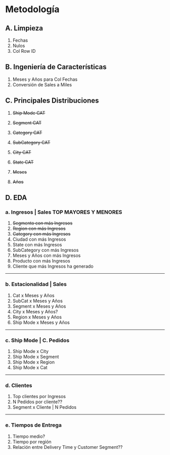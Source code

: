 # Metodología
## A. Limpieza
1. Fechas
2. Nulos
3. Col Row ID

## B. Ingeniería de Características

1. Meses y Años para Col Fechas
2. Conversión de Sales a Miles

## C. Principales Distribuciones
1. ~~Ship Mode  CAT~~
2. ~~Segment  CAT~~
3. ~~Category  CAT~~
4. ~~SubCategory  CAT~~

5. ~~City  CAT~~
6. ~~State  CAT~~
7. ~~Meses~~
8. ~~Años~~

## D. EDA
### a. Ingresos | Sales TOP MAYORES Y MENORES
  1. ~~Segmento con más Ingresos~~
  2. ~~Region con más Ingresos~~
  3. ~~Category con más Ingresos~~
  4. Ciudad con más Ingresos
  5. State con más Ingresos
  6. SubCategory con más Ingresos
  7. Meses y Años con más Ingresos
  8. Producto con más Ingresos
  9. Cliente que más Ingresos ha generado
---
### b. Estacionalidad | Sales
  1. Cat x Meses y Años
  2. SubCat x Meses y Años
  3. Segment x Meses y Años
  4. City x Meses y Años?
  5. Region x Meses y Años
  6. Ship Mode x Meses y Años
---
### c. Ship Mode | C. Pedidos
  1. Ship Mode x City
  2. Ship Mode x Segment
  3. Ship Mode x Region
  4. Ship Mode x Cat
---
### d. Clientes
  1. Top clientes por Ingresos
  2. N Pedidos por cliente??
  3. Segment x Cliente | N Pedidos
---
### e. Tiempos de Entrega
  1. Tiempo medio?
  2. Tiempo por región
  3. Relación entre Delivery Time y Customer Segment??